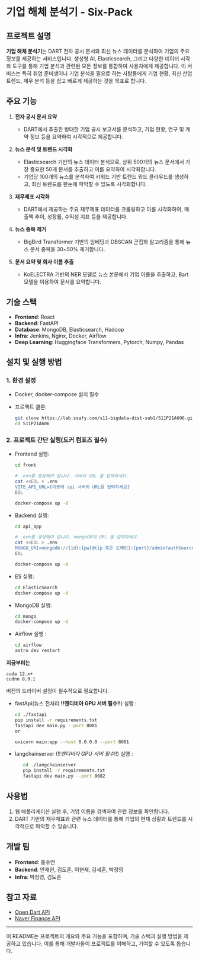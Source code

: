 # 기업 해체 분석기 - Six-Pack

## 프로젝트 설명
**기업 해체 분석기**는 DART 전자 공시 문서와 최신 뉴스 데이터를 분석하여 기업의 주요 정보를 제공하는 서비스입니다. 생성형 AI, Elasticsearch, 그리고 다양한 데이터 시각화 도구를 통해 기업 분석과 관련된 모든 정보를 통합하여 사용자에게 제공합니다. 이 서비스는 특히 취업 준비생이나 기업 분석을 필요로 하는 사람들에게 기업 현황, 최신 산업 트렌드, 재무 분석 등을 쉽고 빠르게 제공하는 것을 목표로 합니다.

## 주요 기능
1. **전자 공시 문서 요약**
   - DART에서 추출한 방대한 기업 공시 보고서를 분석하고, 기업 현황, 연구 및 계약 정보 등을 요약하여 시각적으로 제공합니다.

2. **뉴스 분석 및 트렌드 시각화**
   - Elasticsearch 기반의 뉴스 데이터 분석으로, 상위 500개의 뉴스 문서에서 가장 중요한 50개 문서를 추출하고 이를 요약하여 시각화합니다.
   - 기업당 100개의 뉴스를 분석하여 키워드 기반 트렌드 워드 클라우드를 생성하고, 최신 트렌드를 한눈에 파악할 수 있도록 시각화합니다.

3. **재무제표 시각화**
   - DART에서 제공하는 주요 재무제표 데이터를 크롤링하고 이를 시각화하여, 매출액 추이, 성장률, 수익성 지표 등을 제공합니다.

4. **뉴스 중복 제거**
   - BigBird Transformer 기반의 임베딩과 DBSCAN 군집화 알고리즘을 통해 뉴스 문서 중복을 30~50% 제거합니다.

5. **문서 요약 및 회사 이름 추출**
   - KoELECTRA 기반의 NER 모델로 뉴스 본문에서 기업 이름을 추출하고, Bart 모델을 이용하여 문서를 요약합니다.

## 기술 스택
- **Frontend**: React
- **Backend**: FastAPI
- **Database**: MongoDB, Elasticsearch, Hadoop
- **Infra**: Jenkins, Nginx, Docker, Airflow
- **Deep Learning**: Huggingface Transformers, Pytorch, Numpy, Pandas

## 설치 및 실행 방법
### 1. 환경 설정
   - Docker, docker-compose 설치 필수

   - 프로젝트 클론:
     ```bash
     git clone https://lab.ssafy.com/s11-bigdata-dist-sub1/S11P21A606.git
     cd S11P21A606
     ```

### 2. 프로젝트 간단 실행(도커 컴포즈 필수)
   - Frontend 실행:
     ```bash
     cd front

     # .evn를 생성해야 합니다. 서버의 URL 을 입력하세요.
     cat <<EOL > .env
     VITE_API_URL={이곳에 api 서버의 URL을 입력하세요}
     EOL
     
     docker-compose up -d
     ```
   - Backend 실행:
     ```bash
     cd api_app

     # .evn를 생성해야 합니다. mongoDB의 URL 을 입력하세요.
     cat <<EOL > .env
     MONGO_URI=mongodb://{id}:{pw}@{ip 혹은 도메인}:{port}/admin?authSource=admin
     EOL

     docker-compose up -d
     ```
   - ES 실행:
      ```bash
      cd ElasticSearch
      docker-compose up -d
      ```
   - MongoDB 실행:
      ```bash
      cd mongo
      docker-compose up -d
      ```
   - Airflow 실행 : 
      ```bash
      cd airflow
      astro dev restart

      ```

   **지금부터는**
   ```
   cuda 12.x+
   cudnn 8.9.1
   ```
   버전의 드라이버 설정이 필수적으로 필요합니다. 

   - fastApi(뉴스 전처리 **!!엔디비아 GPU 서버 필수!!**) 실행 : 
      ```bash
      cd ./fastapi
      pip install -r requirements.txt
      fastapi dev main.py --port 8081 
      or

      uvicorn main:app --host 0.0.0.0 --port 8081
      ```
   - langchainserver (!!*엔디비아 GPU 서버 필수*!!) 실행 : 
      ```bash
         cd ./langchainserver
         pip install -r requirements.txt
         fastapi dev main.py --port 8082
      ```

## 사용법
1. 웹 애플리케이션 실행 후, 기업 이름을 검색하여 관련 정보를 확인합니다.
2. DART 기반의 재무제표와 관련 뉴스 데이터를 통해 기업의 현재 상황과 트렌드를 시각적으로 파악할 수 있습니다.


## 개발 팀
- **Frontend**: 홍수연
- **Backend**: 안재현, 김도훈, 이현재, 김세훈, 박정영
- **Infra**: 박정영, 김도훈

## 참고 자료
- [Open Dart API](https://dart.fss.or.kr)
- [Naver Finance API](https://finance.naver.com)

---

이 README는 프로젝트의 개요와 주요 기능을 포함하며, 기술 스택과 실행 방법을 제공하고 있습니다. 이를 통해 개발자들이 프로젝트를 이해하고, 기여할 수 있도록 돕습니다.
